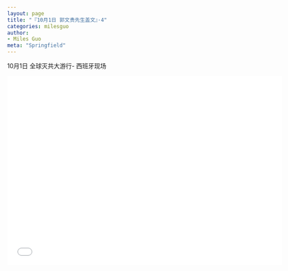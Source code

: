 ```yaml
---
layout: page
title: "『10月1日 郭文贵先生盖文』·4"
categories: milesguo
author:
- Miles Guo
meta: "Springfield"
---
```


10月1日 全球灭共大游行- 西班牙现场 

<center>
<iframe width="640" height="440" src="../../../../video/milesguo/2020_10_01_Miles_Guo_Getter_4.MOV" frameborder="0" allow="accelerometer; autoplay; encrypted-media; gyroscope; picture-in-picture" allowfullscreen></iframe>
</center>

